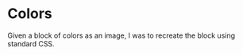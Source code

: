 Colors  
====================

Given a block of colors as an image, I was to recreate the block using standard CSS.